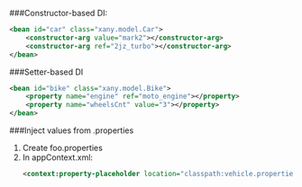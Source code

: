 ###Constructor-based DI:
```xml
<bean id="car" class="xany.model.Car">
    <constructor-arg value="mark2"></constructor-arg>
    <constructor-arg ref="2jz_turbo"></constructor-arg>
</bean>
```

###Setter-based DI
```xml
<bean id="bike" class="xany.model.Bike">
    <property name="engine" ref="moto_engine"></property>
    <property name="wheelsCnt" value="3"></property>
</bean>
```

###Inject values from .properties
1. Create foo.properties
2. In appContext.xml:
    ```xml
    <context:property-placeholder location="classpath:vehicle.properties"/>
    ``` 
